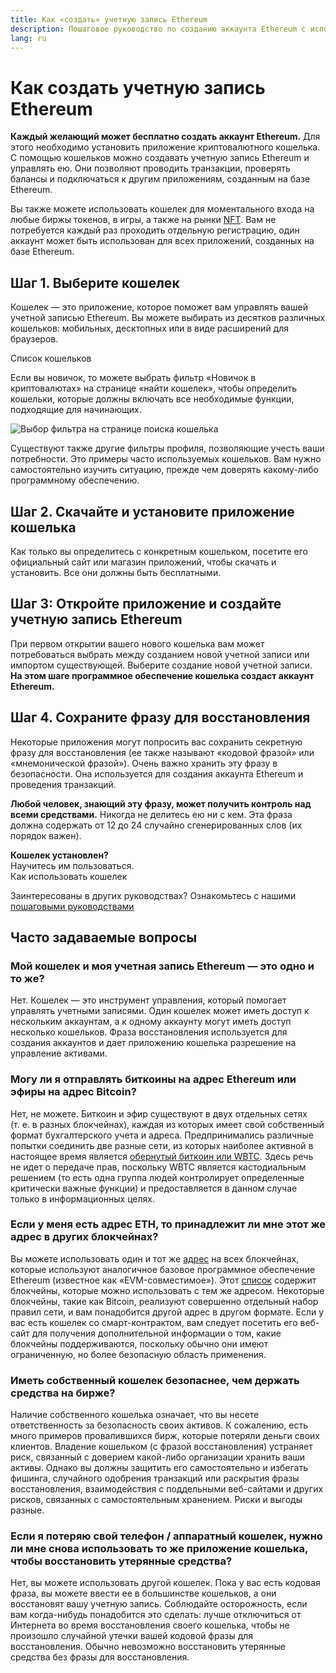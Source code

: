 ```yaml
---
title: Как «создать» учетную запись Ethereum
description: Пошаговое руководство по созданию аккаунта Ethereum с использованием кошелька.
lang: ru
---
```


# Как создать учетную запись Ethereum

**Каждый желающий может бесплатно создать аккаунт Ethereum.** Для этого необходимо установить приложение криптовалютного кошелька. С помощью кошельков можно создавать учетную запись Ethereum и управлять ею. Они позволяют проводить транзакции, проверять балансы и подключаться к другим приложениям, созданным на базе Ethereum.

Вы также можете использовать кошелек для моментального входа на любые биржы токенов, в игры, а также на рынки [NFT](/glossary/#nft). Вам не потребуется каждый раз проходить отдельную регистрацию, один аккаунт может быть использован для всех приложений, созданных на базе Ethereum.

## Шаг 1. Выберите кошелек

Кошелек — это приложение, которое поможет вам управлять вашей учетной записью Ethereum. Вы можете выбирать из десятков различных кошельков: мобильных, десктопных или в виде расширений для браузеров.


<ButtonLink href="/wallets/find-wallet/">
  Список кошельков
</ButtonLink>

Если вы новичок, то можете выбрать фильтр «Новичок в криптовалютах» на странице «найти кошелек», чтобы определить кошельки, которые должны включать все необходимые функции, подходящие для начинающих.

![Выбор фильтра на странице поиска кошелька](./wallet-box.png)

Существуют также другие фильтры профиля, позволяющие учесть ваши потребности. Это примеры часто используемых кошельков. Вам нужно самостоятельно изучить ситуацию, прежде чем доверять какому-либо программному обеспечению.

## Шаг 2. Скачайте и установите приложение кошелька

Как только вы определитесь с конкретным кошельком, посетите его официальный сайт или магазин приложений, чтобы скачать и установить. Все они должны быть бесплатными.

## Шаг 3: Откройте приложение и создайте учетную запись Ethereum

При первом открытии вашего нового кошелька вам может потребоваться выбрать между созданием новой учетной записи или импортом существующей. Выберите создание новой учетной записи. **На этом шаге программное обеспечение кошелька создаст аккаунт Ethereum.**

## Шаг 4. Сохраните фразу для восстановления

Некоторые приложения могут попросить вас сохранить секретную фразу для восстановления (ее также называют «кодовой фразой» или «мнемонической фразой»). Очень важно хранить эту фразу в безопасности. Она используется для создания аккаунта Ethereum и проведения транзакций.

**Любой человек, знающий эту фразу, может получить контроль над всеми средствами.** Никогда не делитесь ею ни с кем. Эта фраза должна содержать от 12 до 24 случайно сгенерированных слов (их порядок важен).

<div>
<Alert variant="update">
<AlertEmoji text=":eyes:"/>
<AlertContent className="flex-row justify-between items-center">
  <div><b>Кошелек установлен?</b><br/>Научитесь им пользоваться.</div>
  <ButtonLink href="/guides/how-to-use-a-wallet">
    Как использовать кошелек
  </ButtonLink>
 </AlertContent>
</Alert>
</div>

Заинтересованы в других руководствах? Ознакомьтесь с нашими [пошаговыми руководствами](/guides/)

## Часто задаваемые вопросы

### Мой кошелек и моя учетная запись Ethereum — это одно и то же?

Нет. Кошелек — это инструмент управления, который помогает управлять учетными записями. Один кошелек может иметь доступ к нескольким аккаунтам, а к одному аккаунту могут иметь доступ несколько кошельков. Фраза восстановления используется для создания аккаунтов и дает приложению кошелька разрешение на управление активами.

### Могу ли я отправлять биткоины на адрес Ethereum или эфиры на адрес Bitcoin?

Нет, не можете. Биткоин и эфир существуют в двух отдельных сетях (т. е. в разных блокчейнах), каждая из которых имеет свой собственный формат бухгалтерского учета и адреса. Предпринимались различные попытки соединить две разные сети, из которых наиболее активной в настоящее время является [обернутый биткоин или WBTC](https://www.bitcoin.com/get-started/what-is-wbtc/). Здесь речь не идет о передаче прав, поскольку WBTC является кастодиальным решением (то есть одна группа людей контролирует определенные критически важные функции) и предоставляется в данном случае только в информационных целях.

### Если у меня есть адрес ETH, то принадлежит ли мне этот же адрес в других блокчейнах?

Вы можете использовать один и тот же [адрес](/glossary/#address) на всех блокчейнах, которые используют аналогичное базовое программное обеспечение Ethereum (известное как «EVM-совместимое»). Этот [список](https://chainlist.org/) содержит блокчейны, которые можно использовать с тем же адресом. Некоторые блокчейны, такие как Bitcoin, реализуют совершенно отдельный набор правил сети, и вам понадобится другой адрес в другом формате. Если у вас есть кошелек со смарт-контрактом, вам следует посетить его веб-сайт для получения дополнительной информации о том, какие блокчейны поддерживаются, поскольку обычно они имеют ограниченную, но более безопасную область применения.

### Иметь собственный кошелек безопаснее, чем держать средства на бирже?

Наличие собственного кошелька означает, что вы несете ответственность за безопасность своих активов. К сожалению, есть много примеров провалившихся бирж, которые потеряли деньги своих клиентов. Владение кошельком (с фразой восстановления) устраняет риск, связанный с доверием какой-либо организации хранить ваши активы. Однако вы должны защитить его самостоятельно и избегать фишинга, случайного одобрения транзакций или раскрытия фразы восстановления, взаимодействия с поддельными веб-сайтами и других рисков, связанных с самостоятельным хранением. Риски и выгоды разные.

### Если я потеряю свой телефон / аппаратный кошелек, нужно ли мне снова использовать то же приложение кошелька, чтобы восстановить утерянные средства?

Нет, вы можете использовать другой кошелек. Пока у вас есть кодовая фраза, вы можете ввести ее в большинстве кошельков, а они восстановят вашу учетную запись. Соблюдайте осторожность, если вам когда-нибудь понадобится это сделать: лучше отключиться от Интернета во время восстановления своего кошелька, чтобы не произошло случайной утечки вашей кодовой фразы для восстановления. Обычно невозможно восстановить утерянные средства без фразы для восстановления.
